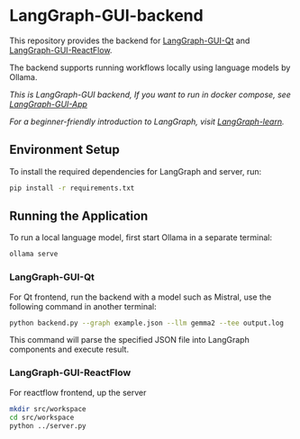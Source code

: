 # LangGraph-GUI-backend

This repository provides the backend for [LangGraph-GUI-Qt](https://github.com/LangGraph-GUI/LangGraph-GUI-Qt) and [LangGraph-GUI-ReactFlow](https://github.com/LangGraph-GUI/LangGraph-GUI).

The backend supports running workflows locally using language models by Ollama.

*This is LangGraph-GUI backend, If you want to run in docker compose, see [LangGraph-GUI-App](https://github.com/LangGraph-GUI/LangGraph-GUI-App)*

*For a beginner-friendly introduction to LangGraph, visit [LangGraph-learn](https://github.com/LangGraph-GUI/LangGraph-learn).*

## Environment Setup

To install the required dependencies for LangGraph and server, run:
```bash
pip install -r requirements.txt
```

## Running the Application

To run a local language model, first start Ollama in a separate terminal:
```bash
ollama serve
```

### LangGraph-GUI-Qt

For Qt frontend, run the backend with a model such as Mistral, use the following command in another terminal:
```bash
python backend.py --graph example.json --llm gemma2 --tee output.log
```

This command will parse the specified JSON file into LangGraph components and execute result.

### LangGraph-GUI-ReactFlow

For reactflow frontend, up the server
```bash
mkdir src/workspace
cd src/workspace
python ../server.py
```
